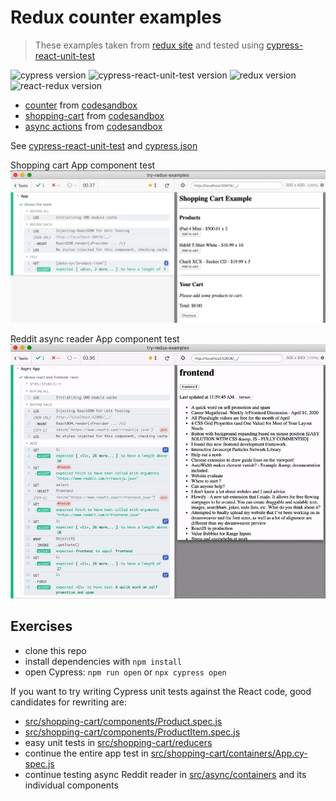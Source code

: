 # Redux counter examples

> These examples taken from [redux site](https://redux.js.org/introduction/examples) and tested using [cypress-react-unit-test](https://github.com/bahmutov/cypress-react-unit-test)

![cypress version](https://img.shields.io/badge/cypress-5.5.0-brightgreen) ![cypress-react-unit-test version](https://img.shields.io/badge/cypress--react--unit--test-4.16.5-brightgreen) ![redux version](https://img.shields.io/badge/redux-4.0.5-brightgreen) ![react-redux version](https://img.shields.io/badge/react--redux-6.0.1-brightgreen)

- [counter](src/counter) from [codesandbox](https://codesandbox.io/s/github/reduxjs/redux/tree/master/examples/counter)
- [shopping-cart](src/shopping-cart) from [codesandbox](https://codesandbox.io/s/github/reduxjs/redux/tree/master/examples/shopping-cart)
- [async actions](src/async) from [codesandbox](https://codesandbox.io/s/github/reduxjs/redux/tree/master/examples/async)

See [cypress-react-unit-test](https://github.com/bahmutov/cypress-react-unit-test) and [cypress.json](cypress.json)

Shopping cart App component test
![Shopping cart App test](images/shopping-cart-app.png)

Reddit async reader App component test
![Reddit async App test](images/async-app-test.gif)

## Exercises

- clone this repo
- install dependencies with `npm install`
- open Cypress: `npm run open` or `npx cypress open`

If you want to try writing Cypress unit tests against the React code, good candidates for rewriting are:

- [src/shopping-cart/components/Product.spec.js](src/shopping-cart/components/Product.spec.js)
- [src/shopping-cart/components/ProductItem.spec.js](src/shopping-cart/components/ProductItem.spec.js)
- easy unit tests in [src/shopping-cart/reducers](src/shopping-cart/reducers)
- continue the entire app test in [src/shopping-cart/containers/App.cy-spec.js](src/shopping-cart/containers/App.cy-spec.js)
- continue testing async Reddit reader in [src/async/containers](src/async/containers) and its individual components
